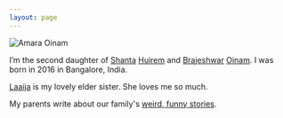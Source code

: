 ```yaml
---
layout: page
---
```


<img class="large" src="https://cdn.oinam.com/img/oinam/amara-year-0-2016.jpg" alt="Amara Oinam" loading="lazy">

I’m the second daughter of [Shanta](https://shanta.oinam.com) [Huirem](https://huirem.com) and [Brajeshwar](https://brajeshwar.com) [Oinam](https://oinam.com). I was born in 2016 in Bangalore, India.

[Laaija](https://laaija.com/) is my lovely elder sister. She loves me so much.

My parents write about our family's [weird, funny stories](https://stories.oinam.com).